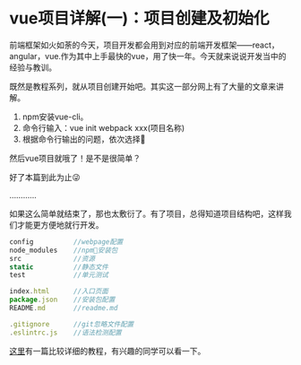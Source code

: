 # vue项目详解(一)：项目创建及初始化

前端框架如火如荼的今天，项目开发都会用到对应的前端开发框架——react，angular，vue.作为其中上手最快的vue，用了快一年。今天就来说说开发当中的经验与教训。

既然是教程系列，就从项目创建开始吧。其实这一部分网上有了大量的文章来讲解。

1. npm安装vue-cli。
2. 命令行输入：vue init webpack xxx(项目名称)
3. 根据命令行输出的问题，依次选择

然后vue项目就哦了！是不是很简单？

好了本篇到此为止😜

…………

如果这么简单就结束了，那也太敷衍了。有了项目，总得知道项目结构吧，这样我们才能更方便地就行开发。

```javascript
config          //webpage配置
node_modules    //npm安装包
src             //资源
static          //静态文件
test            //单元测试

index.html      //入口页面
package.json    //安装包配置
README.md       //readme.md

.gitignore      //git忽略文件配置
.eslintrc.js    //语法检测配置
```

[这里](https://blog.csdn.net/wulala_hei/article/details/80488674)有一篇比较详细的教程，有兴趣的同学可以看一下。

